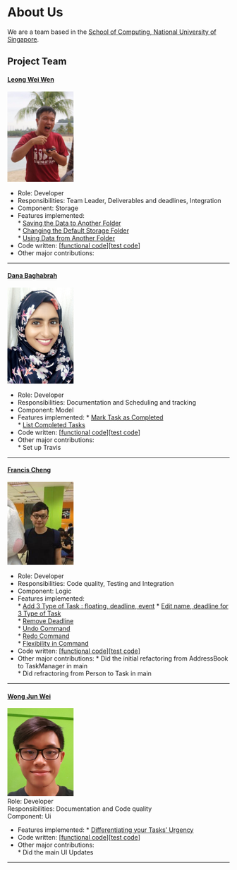 # About Us

We are a team based in the [School of Computing, National University of Singapore](http://www.comp.nus.edu.sg).

## Project Team

#### [Leong Wei Wen](https://github.com/lwwenz)
<img src="images/lwwenz.png" width="150"><br>
 * Role: Developer <br>
 * Responsibilities: Team Leader, Deliverables and deadlines, Integration <br>
 * Component: Storage
 * Features implemented:  
         * [Saving the Data to Another Folder](https://github.com/CS2103JAN2017-T09-B2/main/blob/master/docs/UserGuide.md) <br>
         * [Changing the Default Storage Folder](https://github.com/CS2103JAN2017-T09-B2/main/blob/master/docs/UserGuide.md) <br> 
         * [Using Data from Another Folder](https://github.com/CS2103JAN2017-T09-B2/main/blob/master/docs/UserGuide.md) <br>
 * Code written: [[functional code](../collated/main/A0140010M.md)][[test code](../collated/test/A0140010M.md)]
 * Other major contributions: <br>
 
-----

#### [Dana Baghabrah](http://github.com/danab101)
<img src="images/danab101.png" width="150"><br>
* Role: Developer <br>
* Responsibilities: Documentation and Scheduling and tracking <br>
* Component: Model
* Features implemented:
         * [Mark Task as Completed](https://github.com/CS2103JAN2017-T09-B2/main/blob/master/docs/UserGuide.md)  <br>
         * [List Completed Tasks ](https://github.com/CS2103JAN2017-T09-B2/main/blob/master/docs/UserGuide.md)  <br>
* Code written: [[functional code](../collated/main/A0144902L.md)][[test code](../collated/test/A0144902L.md)]  <br>
* Other major contributions: <br>
            * Set up Travis <br>

-----

#### [Francis Cheng](http://github.com/francischeng070)
<img src="images/francischeng070.png" width="150"><br>
* Role: Developer <br>
* Responsibilities: Code quality, Testing and Integration <br>
* Component: Logic <br>
* Features implemented:  
        * [Add 3 Type of Task : floating, deadline, event](https://github.com/CS2103JAN2017-T09-B2/main/blob/master/docs/UserGuide.md)
        * [Edit name, deadline for 3 Type of Task](https://github.com/CS2103JAN2017-T09-B2/main/blob/master/docs/UserGuide.md) <br>
        * [Remove Deadline](https://github.com/CS2103JAN2017-T09-B2/main/blob/master/docs/UserGuide.md) <br>
        * [Undo Command](https://github.com/CS2103JAN2017-T09-B2/main/blob/master/docs/UserGuide.md) <br>
        * [Redo Command](https://github.com/CS2103JAN2017-T09-B2/main/blob/master/docs/UserGuide.md) <br>
        * [Flexibility in Command](https://github.com/CS2103JAN2017-T09-B2/main/blob/master/docs/UserGuide.md)  <br>
* Code written: [[functional code](../collated/main/A0139926R.md)][[test code](../collated/test/A0139926R.md)]  <br>
* Other major contributions:
           * Did the initial refactoring from AddressBook to TaskManager in main <br>
           * Did refractoring from Person to Task in main

-----

#### [Wong Jun Wei](http://github.com/wjunwei94)
<img src="images/wjunwei94.png" width="150"><br>
Role: Developer <br>
Responsibilities: Documentation and Code quality <br>
Component: Ui
* Features implemented:
        * [Differentiating your Tasks’ Urgency](https://github.com/CS2103JAN2017-T09-B2/main/blob/master/docs/UserGuide.md) <br>
* Code written: [[functional code](../collated/main/A0139154E.md)][[test code](../collated/test/A0139154E.md)]  <br>
* Other major contributions: <br>
           * Did the main UI Updates <br>
-----

